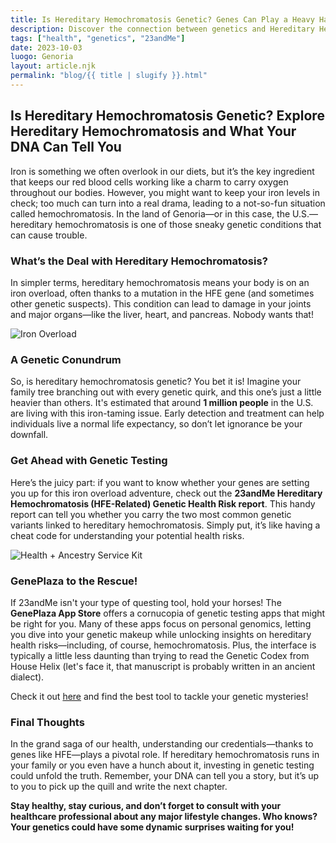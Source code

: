```yaml
---
title: Is Hereditary Hemochromatosis Genetic? Genes Can Play a Heavy Hand!
description: Discover the connection between genetics and Hereditary Hemochromatosis — and how you can uncover your risk with 23andMe.
tags: ["health", "genetics", "23andMe"]
date: 2023-10-03
luogo: Genoria
layout: article.njk
permalink: "blog/{{ title | slugify }}.html"
---
```


## Is Hereditary Hemochromatosis Genetic? Explore Hereditary Hemochromatosis and What Your DNA Can Tell You

Iron is something we often overlook in our diets, but it’s the key ingredient that keeps our red blood cells working like a charm to carry oxygen throughout our bodies. However, you might want to keep your iron levels in check; too much can turn into a real drama, leading to a not-so-fun situation called hemochromatosis. In the land of Genoria—or in this case, the U.S.—hereditary hemochromatosis is one of those sneaky genetic conditions that can cause trouble.

### What’s the Deal with Hereditary Hemochromatosis?

In simpler terms, hereditary hemochromatosis means your body is on an iron overload, often thanks to a mutation in the HFE gene (and sometimes other genetic suspects). This condition can lead to damage in your joints and major organs—like the liver, heart, and pancreas. Nobody wants that!

![Iron Overload](https://www.23andme.com/wp-content/uploads/sites/2/2021/07/hemochromatosis.6e1b16fc76d0.png)

### A Genetic Conundrum

So, is hereditary hemochromatosis genetic? You bet it is! Imagine your family tree branching out with every genetic quirk, and this one’s just a little heavier than others. It's estimated that around **1 million people** in the U.S. are living with this iron-taming issue. Early detection and treatment can help individuals live a normal life expectancy, so don’t let ignorance be your downfall.

### Get Ahead with Genetic Testing

Here’s the juicy part: if you want to know whether your genes are setting you up for this iron overload adventure, check out the **23andMe Hereditary Hemochromatosis (HFE-Related) Genetic Health Risk report**. This handy report can tell you whether you carry the two most common genetic variants linked to hereditary hemochromatosis. Simply put, it’s like having a cheat code for understanding your potential health risks.

![Health + Ancestry Service Kit](https://www.23andme.com/wp-content/uploads/sites/2/2022/03/HA-Kit-Image-1.png)

### GenePlaza to the Rescue!

If 23andMe isn't your type of questing tool, hold your horses! The **GenePlaza App Store** offers a cornucopia of genetic testing apps that might be right for you. Many of these apps focus on personal genomics, letting you dive into your genetic makeup while unlocking insights on hereditary health risks—including, of course, hemochromatosis. Plus, the interface is typically a little less daunting than trying to read the Genetic Codex from House Helix (let's face it, that manuscript is probably written in an ancient dialect).

Check it out [here](https://www.GenePlaza.com/app-store) and find the best tool to tackle your genetic mysteries!

### Final Thoughts

In the grand saga of our health, understanding our credentials—thanks to genes like HFE—plays a pivotal role. If hereditary hemochromatosis runs in your family or you even have a hunch about it, investing in genetic testing could unfold the truth. Remember, your DNA can tell you a story, but it’s up to you to pick up the quill and write the next chapter.

**Stay healthy, stay curious, and don’t forget to consult with your healthcare professional about any major lifestyle changes. Who knows? Your genetics could have some dynamic surprises waiting for you!**